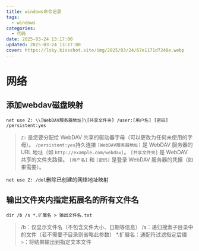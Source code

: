 ```yaml
---
title: windows命令记录
tags:
  - windows
categories:
  - 代码
date: 2025-03-24 13:17:00
updated: 2025-03-24 13:17:00
cover: https://lsky.kissshot.site/img/2025/03/24/67e1171d7248e.webp
---
```

# 网络
## 添加webdav磁盘映射

`net use Z: \\[WebDAV服务器地址]\[共享文件夹] /user:[用户名] [密码] /persistent:yes`

>`Z:` 是您要分配给 WebDAV 共享的驱动器字母（可以更改为任何未使用的字母）。
>`/persistent:yes`持久连接
>`[WebDAV服务器地址]` 是 WebDAV 服务器的 URL 地址（如 `http://example.com/webdav`）。
>`[共享文件夹]` 是 WebDAV 共享的文件夹路径。
>`[用户名]` 和 `[密码]` 是登录 WebDAV 服务器的凭据（如果需要）。


`net use Z: /del`删除已创建的网络地址映射

## 输出文件夹内指定拓展名的所有文件名

`dir /b /s *.扩展名 > 输出文件名.txt`

>/b：仅显示文件名（不包含文件大小、日期等信息）
>/s：递归搜索子目录中的文件（若不需要子目录则省略此参数）
>*.扩展名：通配符过滤指定后缀
>`>`：将结果输出到指定文本文件


